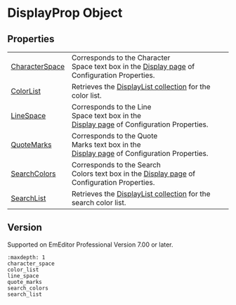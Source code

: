 # DisplayProp Object

## Properties

|     |     |
| --- | --- |
| [CharacterSpace](character_space) | Corresponds to the Character<br>Space text box in the [Display page](../../dlg/properties/display/index) of Configuration Properties. |
| [ColorList](color_list) | Retrieves the [DisplayList collection](../display_list/index) for the color list. |
| [LineSpace](line_space) | Corresponds to the Line<br>Space text box in the <br> [Display page](../../dlg/properties/display/index) of Configuration Properties. |
| [QuoteMarks](quote_marks) | Corresponds to the Quote<br>Marks text box in the <br> [Display page](../../dlg/properties/display/index) of Configuration Properties. |
| [SearchColors](search_colors) | Corresponds to the Search<br>Colors text box in the [Display page](../../dlg/properties/display/index) of Configuration Properties. |
| [SearchList](search_list) | Retrieves the [DisplayList collection](../display_list/index) for the search color list. |

## Version

Supported on EmEditor Professional Version 7.00 or later.


```{toctree}
:maxdepth: 1
character_space
color_list
line_space
quote_marks
search_colors
search_list
```
